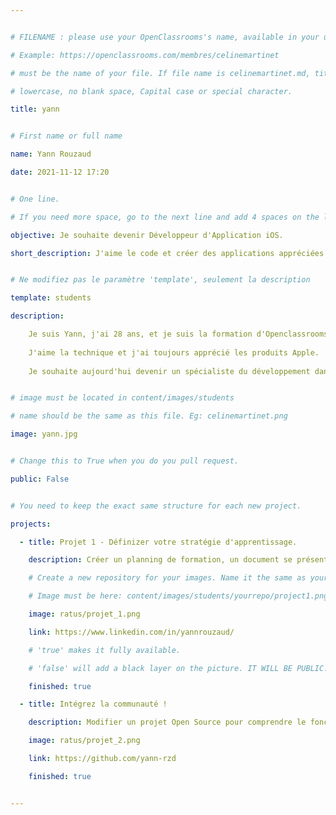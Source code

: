 ```yaml
---


# FILENAME : please use your OpenClassrooms's name, available in your url.

# Example: https://openclassrooms.com/membres/celinemartinet

# must be the name of your file. If file name is celinemartinet.md, title is celinemartinet.

# lowercase, no blank space, Capital case or special character.

title: yann


# First name or full name

name: Yann Rouzaud

date: 2021-11-12 17:20


# One line.

# If you need more space, go to the next line and add 4 spaces on the left, as in 'description'.

objective: Je souhaite devenir Développeur d'Application iOS.

short_description: J'aime le code et créer des applications appréciées par les utilisateurs.


# Ne modifiez pas le paramètre 'template', seulement la description

template: students

description:

    Je suis Yann, j'ai 28 ans, et je suis la formation d'Openclassrooms pour me former au métier de Développeur d'Application iOS.
    
    J'aime la technique et j'ai toujours apprécié les produits Apple.
    
    Je souhaite aujourd'hui devenir un spécialiste du développement dans ce domaine bien spécifique.


# image must be located in content/images/students

# name should be the same as this file. Eg: celinemartinet.png

image: yann.jpg


# Change this to True when you do you pull request.

public: False


# You need to keep the exact same structure for each new project.

projects:

  - title: Projet 1 - Définizer votre stratégie d'apprentissage.

    description: Créer un planning de formation, un document se présentant eteffectuer un post sur Workspace.

    # Create a new repository for your images. Name it the same as your nickname and profile picture.

    # Image must be here: content/images/students/yourrepo/project1.png

    image: ratus/projet_1.png

    link: https://www.linkedin.com/in/yannrouzaud/

    # 'true' makes it fully available.

    # 'false' will add a black layer on the picture. IT WILL BE PUBLIC!

    finished: true

  - title: Intégrez la communauté !

    description: Modifier un projet Open Source pour comprendre le fonctionnement de Git, de Github et des pull requests. 

    image: ratus/projet_2.png

    link: https://github.com/yann-rzd

    finished: true


---
```

